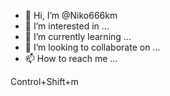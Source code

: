 - 👋 Hi, I’m @Niko666km
- 👀 I’m interested in ...
- 🌱 I’m currently learning ...
- 💞️ I’m looking to collaborate on ...
- 📫 How to reach me ...

<!---
Niko666km/Niko666km is a ✨ special ✨ repository because its `README.md` (this file) appears on your GitHub profile.
You can click the Preview link to take a look at your changes.
--->
Control+Shift+m
